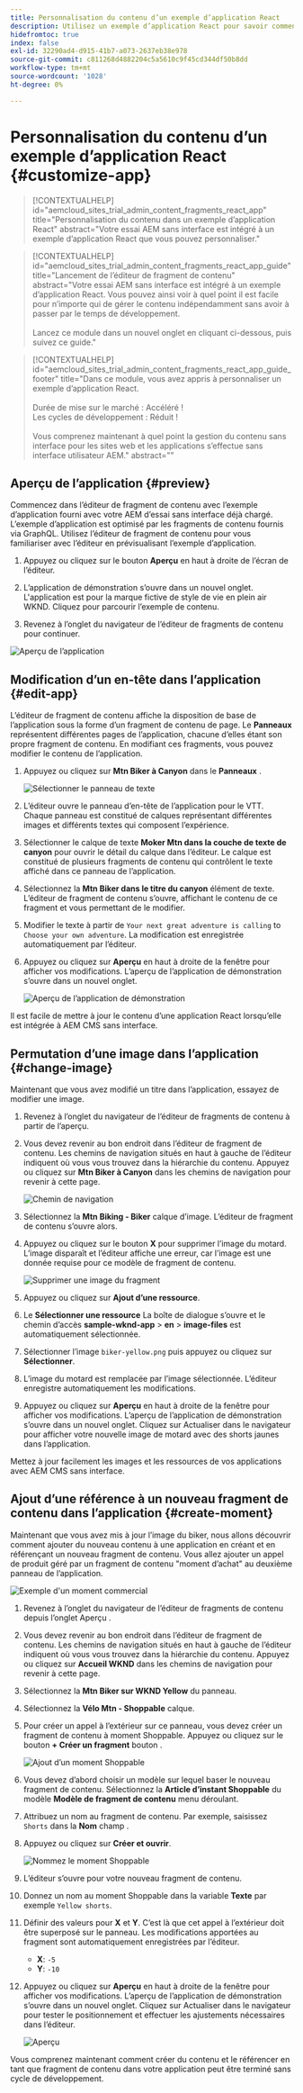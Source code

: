 ```yaml
---
title: Personnalisation du contenu d’un exemple d’application React
description: Utilisez un exemple d’application React pour savoir comment personnaliser du contenu à l’aide de l’ensemble de fonctionnalités sans interface utilisateur dans AEM as a Cloud Service.
hidefromtoc: true
index: false
exl-id: 32290ad4-d915-41b7-a073-2637eb38e978
source-git-commit: c811268d4882204c5a5610c9f45cd344df50b8dd
workflow-type: tm+mt
source-wordcount: '1028'
ht-degree: 0%

---
```



# Personnalisation du contenu d’un exemple d’application React {#customize-app}

>[!CONTEXTUALHELP]
>id="aemcloud_sites_trial_admin_content_fragments_react_app"
>title="Personnalisation du contenu dans un exemple d’application React"
>abstract="Votre essai AEM sans interface est intégré à un exemple d’application React que vous pouvez personnaliser."

>[!CONTEXTUALHELP]
>id="aemcloud_sites_trial_admin_content_fragments_react_app_guide"
>title="Lancement de l’éditeur de fragment de contenu"
>abstract="Votre essai AEM sans interface est intégré à un exemple d’application React. Vous pouvez ainsi voir à quel point il est facile pour n’importe qui de gérer le contenu indépendamment sans avoir à passer par le temps de développement.<br><br>Lancez ce module dans un nouvel onglet en cliquant ci-dessous, puis suivez ce guide."

>[!CONTEXTUALHELP]
>id="aemcloud_sites_trial_admin_content_fragments_react_app_guide_footer"
>title="Dans ce module, vous avez appris à personnaliser un exemple d’application React.<br><br>Durée de mise sur le marché : Accéléré !<br>Les cycles de développement : Réduit !<br><br>Vous comprenez maintenant à quel point la gestion du contenu sans interface pour les sites web et les applications s’effectue sans interface utilisateur AEM."
>abstract=""

## Aperçu de l’application {#preview}

Commencez dans l’éditeur de fragment de contenu avec l’exemple d’application fourni avec votre AEM d’essai sans interface déjà chargé. L’exemple d’application est optimisé par les fragments de contenu fournis via GraphQL. Utilisez l’éditeur de fragment de contenu pour vous familiariser avec l’éditeur en prévisualisant l’exemple d’application.

1. Appuyez ou cliquez sur le bouton **Aperçu** en haut à droite de l’écran de l’éditeur.

1. L’application de démonstration s’ouvre dans un nouvel onglet. L&#39;application est pour la marque fictive de style de vie en plein air WKND. Cliquez pour parcourir l’exemple de contenu.

1. Revenez à l’onglet du navigateur de l’éditeur de fragments de contenu pour continuer.

![Aperçu de l’application](assets/do-not-localize/preview-app-1.png)

## Modification d’un en-tête dans l’application {#edit-app}

L’éditeur de fragment de contenu affiche la disposition de base de l’application sous la forme d’un fragment de contenu de page. Le **Panneaux** représentent différentes pages de l’application, chacune d’elles étant son propre fragment de contenu. En modifiant ces fragments, vous pouvez modifier le contenu de l’application.

1. Appuyez ou cliquez sur **Mtn Biker à Canyon** dans le **Panneaux** .

   ![Sélectionner le panneau de texte](assets/do-not-localize/edit-header-1.png)

1. L’éditeur ouvre le panneau d’en-tête de l’application pour le VTT. Chaque panneau est constitué de calques représentant différentes images et différents textes qui composent l’expérience.

1. Sélectionner le calque de texte **Moker Mtn dans la couche de texte de canyon** pour ouvrir le détail du calque dans l’éditeur. Le calque est constitué de plusieurs fragments de contenu qui contrôlent le texte affiché dans ce panneau de l’application.

1. Sélectionnez la **Mtn Biker dans le titre du canyon** élément de texte. L’éditeur de fragment de contenu s’ouvre, affichant le contenu de ce fragment et vous permettant de le modifier.

1. Modifier le texte à partir de `Your next great adventure is calling` to `Choose your own adventure`. La modification est enregistrée automatiquement par l’éditeur.

1. Appuyez ou cliquez sur **Aperçu** en haut à droite de la fenêtre pour afficher vos modifications. L’aperçu de l’application de démonstration s’ouvre dans un nouvel onglet.

   ![Aperçu de l’application de démonstration](assets/do-not-localize/edit-header-5-6.png)

Il est facile de mettre à jour le contenu d’une application React lorsqu’elle est intégrée à AEM CMS sans interface.

## Permutation d’une image dans l’application {#change-image}

Maintenant que vous avez modifié un titre dans l’application, essayez de modifier une image.

1. Revenez à l’onglet du navigateur de l’éditeur de fragments de contenu à partir de l’aperçu.

1. Vous devez revenir au bon endroit dans l’éditeur de fragment de contenu. Les chemins de navigation situés en haut à gauche de l’éditeur indiquent où vous vous trouvez dans la hiérarchie du contenu. Appuyez ou cliquez sur **Mtn Biker à Canyon** dans les chemins de navigation pour revenir à cette page.

   ![Chemin de navigation](assets/do-not-localize/swap-image-2.png)

1. Sélectionnez la **Mtn Biking - Biker** calque d’image. L’éditeur de fragment de contenu s’ouvre alors.

1. Appuyez ou cliquez sur le bouton **X** pour supprimer l’image du motard. L’image disparaît et l’éditeur affiche une erreur, car l’image est une donnée requise pour ce modèle de fragment de contenu.

   ![Supprimer une image du fragment](assets/do-not-localize/swap-image-4.png)

1. Appuyez ou cliquez sur **Ajout d’une ressource**.

1. Le **Sélectionner une ressource** La boîte de dialogue s’ouvre et le chemin d’accès **sample-wknd-app** > **en** > **image-files** est automatiquement sélectionnée.

1. Sélectionner l’image `biker-yellow.png` puis appuyez ou cliquez sur **Sélectionner**.

1. L’image du motard est remplacée par l’image sélectionnée. L’éditeur enregistre automatiquement les modifications.

1. Appuyez ou cliquez sur **Aperçu** en haut à droite de la fenêtre pour afficher vos modifications. L’aperçu de l’application de démonstration s’ouvre dans un nouvel onglet. Cliquez sur Actualiser dans le navigateur pour afficher votre nouvelle image de motard avec des shorts jaunes dans l’application.

Mettez à jour facilement les images et les ressources de vos applications avec AEM CMS sans interface.

## Ajout d’une référence à un nouveau fragment de contenu dans l’application {#create-moment}

Maintenant que vous avez mis à jour l’image du biker, nous allons découvrir comment ajouter du nouveau contenu à une application en créant et en référençant un nouveau fragment de contenu. Vous allez ajouter un appel de produit géré par un fragment de contenu &quot;moment d’achat&quot; au deuxième panneau de l’application.

![Exemple d&#39;un moment commercial](assets/do-not-localize/example-shoppable-moment.png)

1. Revenez à l’onglet du navigateur de l’éditeur de fragments de contenu depuis l’onglet Aperçu .

1. Vous devez revenir au bon endroit dans l’éditeur de fragment de contenu. Les chemins de navigation situés en haut à gauche de l’éditeur indiquent où vous vous trouvez dans la hiérarchie du contenu. Appuyez ou cliquez sur **Accueil WKND** dans les chemins de navigation pour revenir à cette page.

1. Sélectionnez la **Mtn Biker sur WKND Yellow** du panneau.

1. Sélectionnez la **Vélo Mtn - Shoppable** calque.

1. Pour créer un appel à l’extérieur sur ce panneau, vous devez créer un fragment de contenu à moment Shoppable. Appuyez ou cliquez sur le bouton **+ Créer un fragment** bouton .

   ![Ajout d’un moment Shoppable](assets/do-not-localize/add-reference-1-5.png)

1. Vous devez d’abord choisir un modèle sur lequel baser le nouveau fragment de contenu. Sélectionnez la **Article d’instant Shoppable** du modèle **Modèle de fragment de contenu** menu déroulant.

1. Attribuez un nom au fragment de contenu. Par exemple, saisissez `Shorts` dans la **Nom** champ .

1. Appuyez ou cliquez sur **Créer et ouvrir**.

   ![Nommez le moment Shoppable](assets/do-not-localize/add-reference-6-7-8.png)

1. L’éditeur s’ouvre pour votre nouveau fragment de contenu.

1. Donnez un nom au moment Shoppable dans la variable **Texte** par exemple `Yellow shorts`.

1. Définir des valeurs pour **X** et **Y**. C’est là que cet appel à l’extérieur doit être superposé sur le panneau. Les modifications apportées au fragment sont automatiquement enregistrées par l’éditeur.

   * **X**: `-5`
   * **Y**: `-10`

1. Appuyez ou cliquez sur **Aperçu** en haut à droite de la fenêtre pour afficher vos modifications. L’aperçu de l’application de démonstration s’ouvre dans un nouvel onglet. Cliquez sur Actualiser dans le navigateur pour tester le positionnement et effectuer les ajustements nécessaires dans l’éditeur.

   ![Aperçu](assets/do-not-localize/add-reference-10-11-12.png)

Vous comprenez maintenant comment créer du contenu et le référencer en tant que fragment de contenu dans votre application peut être terminé sans cycle de développement.
